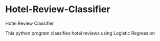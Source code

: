 # Hotel-Review-Classifier
Hotel Review Classifier

This python program classifies hotel reviews using Logistic Regression
